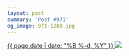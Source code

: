 ```yaml
---
layout: post
summary: 'Post #971'
og_image: 971-1280.jpg
---
```


<p>
 <time>
  <a href="/971">
   {{ page.date | date: "%B %-d, %Y" }}
  </a>
 </time>
 <a href="/971">
  <img data-taken="10/13/2019" sizes="(min-width: 700px) 50vw, calc(100vw - 2rem)" src="{{ site.assets_url }}/971-640.jpg" srcset="{{ site.assets_url }}/971-320.jpg 320w, {{ site.assets_url }}/971-640.jpg 640w, {{ site.assets_url }}/971-960.jpg 960w, {{ site.assets_url }}/971-1280.jpg 1280w"/>
 </a>
</p>
